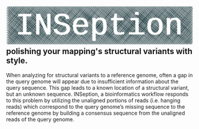 ![INSeption](/.assets/INSeption.png)
polishing your mapping's structural variants with style.
---

When analyzing for structural variants to a reference genome, often a gap in the query genome will appear due to insufficient information about the query sequence. This gap leads to a known location of a structural variant, but an unknown sequence. INSeption, a bioinformatics workflow responds to this problem by utilizing the unaligned portions of reads (i.e. hanging reads) which correspond to the query genome’s missing sequence to the reference genome by building a consensus sequence from the unaligned reads of the query genome.
